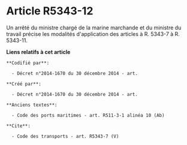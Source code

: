 # Article R5343-12

Un arrêté du ministre chargé de la marine marchande et du ministre du travail précise les modalités d'application des
articles à R. 5343-7 à R. 5343-11.

**Liens relatifs à cet article**

	**Codifié par**:

	  - Décret n°2014-1670 du 30 décembre 2014 - art.

	**Créé par**:

	  - Décret n°2014-1670 du 30 décembre 2014 - art.

	**Anciens textes**:

	  - Code des ports maritimes - art. R511-3-1 alinéa 10 (Ab)

	**Cite**:

	  - Code des transports - art. R5343-7 (V)
